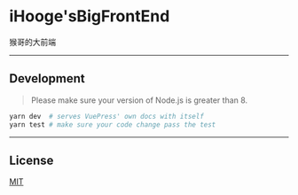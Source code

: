 # iHooge'sBigFrontEnd
猴哥的大前端

---
## Development

> Please make sure your version of Node.js is greater than 8.

``` bash
yarn dev  # serves VuePress' own docs with itself
yarn test # make sure your code change pass the test
```
---
## License
[MIT](https://github.com/MrHooge/iHooge-sBigFrontEnd/blob/master/LICENSE)